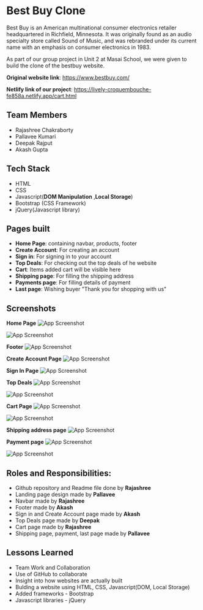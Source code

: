 
# Best Buy Clone

Best Buy is an American multinational consumer electronics retailer headquartered in Richfield, Minnesota.
It was originally found as an audio specialty store called Sound of Music, and was rebranded under its current name with an emphasis on consumer electronics in 1983.

As part of our group project in Unit 2 at Masai School, we were given to build the clone of the bestbuy website.

**Original website link**: https://www.bestbuy.com/

**Netlify link of our project**: https://lively-croquembouche-fe858a.netlify.app/cart.html




## Team Members

- Rajashree Chakraborty
- Pallavee Kumari
- Deepak Rajput
- Akash Gupta

## Tech Stack

- HTML
- CSS
- Javascript(**DOM Manipulation** ,**Local Storage**)
- Bootstrap (CSS Framework)
- jQuery(Javascript library)


## Pages built

- **Home Page**: containing navbar, products, footer
- **Create Account**: For creating an account
- **Sign in**: For signing in to your account
- **Top Deals**: For checking out the top deals of he website
- **Cart**: Items added cart will be visible here
- **Shipping page**: For filling the shipping address
- **Payments page**: For filling details of payment
- **Last page**: Wishing buyer "Thank you for shopping with us"

## Screenshots

**Home Page**
![App Screenshot](https://github.com/rajashree27/bestbuy_Clone/blob/master/Screenshots/HomePage1.png?raw=true)

![App Screenshot](https://github.com/rajashree27/bestbuy_Clone/blob/master/Screenshots/HomePage2.png?raw=true)

**Footer**
![App Screenshot](https://github.com/rajashree27/bestbuy_Clone/blob/master/Screenshots/Footer.png?raw=true)

**Create Account Page**
![App Screenshot](https://github.com/rajashree27/bestbuy_Clone/blob/master/Screenshots/CreateAccount.png?raw=true)

**Sign In Page**
![App Screenshot](https://github.com/rajashree27/bestbuy_Clone/blob/master/Screenshots/LogIn.png?raw=true)

**Top Deals**
![App Screenshot](https://github.com/rajashree27/bestbuy_Clone/blob/master/Screenshots/TopDeals1.png?raw=true)

![App Screenshot](https://github.com/rajashree27/bestbuy_Clone/blob/master/Screenshots/TopDeals2.png?raw=true)

**Cart Page**
![App Screenshot](https://github.com/rajashree27/bestbuy_Clone/blob/master/Screenshots/CartPage1.png?raw=true)

![App Screenshot](https://github.com/rajashree27/bestbuy_Clone/blob/master/Screenshots/CartPage2.png?raw=true)

**Shipping address page**
![App Screenshot](https://github.com/rajashree27/bestbuy_Clone/blob/master/Screenshots/ShippingPage.png?raw=true)

**Payment page**
![App Screenshot](https://github.com/rajashree27/bestbuy_Clone/blob/master/Screenshots/PaymentPage.png?raw=true)

![App Screenshot](https://github.com/rajashree27/bestbuy_Clone/blob/master/Screenshots/LastPage.png?raw=true)

## Roles and Responsibilities:

- Github repository and Readme file done by **Rajashree**
- Landing page design made by **Pallavee**
- Navbar made by **Rajashree**
- Footer made by **Akash**
- Sign in and Create Account page made by **Akash**
- Top Deals page made by **Deepak**
- Cart page made by **Rajashree**
- Shipping page, payment, last page made by **Pallavee**

## Lessons Learned

- Team Work and Collaboration
- Use of GitHub to collaborate
- Insight into how websites are actually built
- Bulding a website using HTML, CSS, Javascript(DOM, Local Storage)
- Added frameworks - Bootstrap
- Javascript libraries - jQuery

